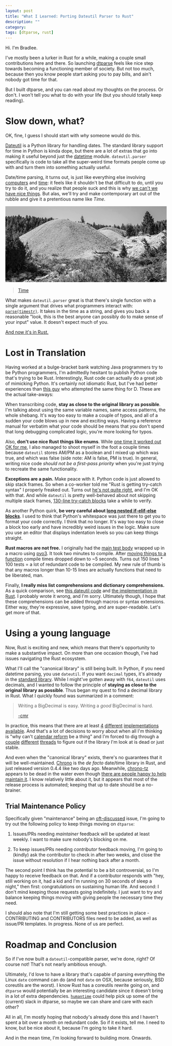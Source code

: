 ```yaml
---
layout: post
title: "What I Learned: Porting Dateutil Parser to Rust"
description: ""
category:
tags: [dtparse, rust]
---
```


Hi. I'm Bradlee.

I've mostly been a lurker in Rust for a while, making a couple small contributions here and there.
So launching [dtparse](https://github.com/bspeice/dtparse) feels like nice step towards becoming a
functioning member of society. But not too much, because then you know people start asking you to
pay bills, and ain't nobody got time for that.

But I built dtparse, and you can read about my thoughts on the process. Or don't. I won't tell you
what to do with your life (but you should totally keep reading).

# Slow down, what?

OK, fine, I guess I should start with _why_ someone would do this.

[Dateutil](https://github.com/dateutil/dateutil) is a Python library for handling dates. The
standard library support for time in Python is kinda dope, but there are a lot of extras that go
into making it useful beyond just the [datetime](https://docs.python.org/3.6/library/datetime.html)
module. `dateutil.parser` specifically is code to take all the super-weird time formats people come
up with and turn them into something actually useful.

Date/time parsing, it turns out, is just like everything else involving
[computers](https://infiniteundo.com/post/25326999628/falsehoods-programmers-believe-about-time) and
[time](https://infiniteundo.com/post/25509354022/more-falsehoods-programmers-believe-about-time): it
feels like it shouldn't be that difficult to do, until you try to do it, and you realize that people
suck and this is why
[we can't we have nice things](https://zachholman.com/talk/utc-is-enough-for-everyone-right). But
alas, we'll try and make contemporary art out of the rubble and give it a pretentious name like
_Time_.

![A gravel mound](/assets/images/2018-06-25-gravel-mound.jpg)

> [Time](https://www.goodfreephotos.com/united-states/montana/elkhorn/remains-of-the-mining-operation-elkhorn.jpg.php)

What makes `dateutil.parser` great is that there's single function with a single argument that
drives what programmers interact with:
[`parse(timestr)`](https://github.com/dateutil/dateutil/blob/6dde5d6298cfb81a4c594a38439462799ed2aef2/dateutil/parser/_parser.py#L1258).
It takes in the time as a string, and gives you back a reasonable "look, this is the best anyone can
possibly do to make sense of your input" value. It doesn't expect much of you.

[And now it's in Rust.](https://github.com/bspeice/dtparse/blob/7d565d3a78876dbebd9711c9720364fe9eba7915/src/lib.rs#L1332)

# Lost in Translation

Having worked at a bulge-bracket bank watching Java programmers try to be Python programmers, I'm
admittedly hesitant to publish Python code that's trying to be Rust. Interestingly, Rust code can
actually do a great job of mimicking Python. It's certainly not idiomatic Rust, but I've had better
experiences than
[this guy](https://webcache.googleusercontent.com/search?q=cache:wkYMpktJtnUJ:https://jackstouffer.com/blog/porting_dateutil.html+&cd=3&hl=en&ct=clnk&gl=us)
who attempted the same thing for D. These are the actual take-aways:

When transcribing code, **stay as close to the original library as possible**. I'm talking about
using the same variable names, same access patterns, the whole shebang. It's way too easy to make a
couple of typos, and all of a sudden your code blows up in new and exciting ways. Having a reference
manual for verbatim what your code should be means that you don't spend that long debugging
complicated logic, you're more looking for typos.

Also, **don't use nice Rust things like enums**. While
[one time it worked out OK for me](https://github.com/bspeice/dtparse/blob/7d565d3a78876dbebd9711c9720364fe9eba7915/src/lib.rs#L88-L94),
I also managed to shoot myself in the foot a couple times because `dateutil` stores AM/PM as a
boolean and I mixed up which was true, and which was false (side note: AM is false, PM is true). In
general, writing nice code _should not be a first-pass priority_ when you're just trying to recreate
the same functionality.

**Exceptions are a pain.** Make peace with it. Python code is just allowed to skip stack frames. So
when a co-worker told me "Rust is getting try-catch syntax" I properly freaked out. Turns out
[he's not quite right](https://github.com/rust-lang/rfcs/pull/243), and I'm OK with that. And while
`dateutil` is pretty well-behaved about not skipping multiple stack frames,
[130-line try-catch blocks](https://github.com/dateutil/dateutil/blob/16561fc99361979e88cccbd135393b06b1af7e90/dateutil/parser/_parser.py#L730-L865)
take a while to verify.

As another Python quirk, **be very careful about
[long nested if-elif-else blocks](https://github.com/dateutil/dateutil/blob/16561fc99361979e88cccbd135393b06b1af7e90/dateutil/parser/_parser.py#L494-L568)**.
I used to think that Python's whitespace was just there to get you to format your code correctly. I
think that no longer. It's way too easy to close a block too early and have incredibly weird issues
in the logic. Make sure you use an editor that displays indentation levels so you can keep things
straight.

**Rust macros are not free.** I originally had the
[main test body](https://github.com/bspeice/dtparse/blob/b0e737f088eca8e83ab4244c6621a2797d247697/tests/compat.rs#L63-L217)
wrapped up in a macro using [pyo3](https://github.com/PyO3/PyO3). It took two minutes to compile.
After
[moving things to a function](https://github.com/bspeice/dtparse/blob/e017018295c670e4b6c6ee1cfff00dbb233db47d/tests/compat.rs#L76-L205)
compile times dropped down to ~5 seconds. Turns out 150 lines \* 100 tests = a lot of redundant code
to be compiled. My new rule of thumb is that any macros longer than 10-15 lines are actually
functions that need to be liberated, man.

Finally, **I really miss list comprehensions and dictionary comprehensions.** As a quick comparison,
see
[this dateutil code](https://github.com/dateutil/dateutil/blob/16561fc99361979e88cccbd135393b06b1af7e90/dateutil/parser/_parser.py#L476)
and
[the implementation in Rust](https://github.com/bspeice/dtparse/blob/7d565d3a78876dbebd9711c9720364fe9eba7915/src/lib.rs#L619-L629).
I probably wrote it wrong, and I'm sorry. Ultimately though, I hope that these comprehensions can be
added through macros or syntax extensions. Either way, they're expressive, save typing, and are
super-readable. Let's get more of that.

# Using a young language

Now, Rust is exciting and new, which means that there's opportunity to make a substantive impact. On
more than one occasion though, I've had issues navigating the Rust ecosystem.

What I'll call the "canonical library" is still being built. In Python, if you need datetime
parsing, you use `dateutil`. If you want `decimal` types, it's already in the
[standard library](https://docs.python.org/3.6/library/decimal.html). While I might've gotten away
with `f64`, `dateutil` uses decimals, and I wanted to follow the principle of **staying as close to
the original library as possible**. Thus began my quest to find a decimal library in Rust. What I
quickly found was summarized in a comment:

> Writing a BigDecimal is easy. Writing a _good_ BigDecimal is hard.
>
> [-cmr](https://github.com/rust-lang/rust/issues/8937#issuecomment-34582794)

In practice, this means that there are at least [4](https://crates.io/crates/bigdecimal)
[different](https://crates.io/crates/rust_decimal)
[implementations](https://crates.io/crates/decimal) [available](https://crates.io/crates/decimate).
And that's a lot of decisions to worry about when all I'm thinking is "why can't
[calendar reform](https://en.wikipedia.org/wiki/Calendar_reform) be a thing" and I'm forced to dig
through a [couple](https://github.com/rust-lang/rust/issues/8937#issuecomment-31661916)
[different](https://github.com/rust-lang/rfcs/issues/334)
[threads](https://github.com/rust-num/num/issues/8) to figure out if the library I'm look at is dead
or just stable.

And even when the "canonical library" exists, there's no guarantees that it will be well-maintained.
[Chrono](https://github.com/chronotope/chrono) is the _de facto_ date/time library in Rust, and just
released version 0.4.4 like two days ago. Meanwhile,
[chrono-tz](https://github.com/chronotope/chrono-tz) appears to be dead in the water even though
[there are people happy to help maintain it](https://github.com/chronotope/chrono-tz/issues/19). I
know relatively little about it, but it appears that most of the release process is automated;
keeping that up to date should be a no-brainer.

## Trial Maintenance Policy

Specifically given "maintenance" being an
[oft-discussed](https://www.reddit.com/r/rust/comments/48540g/thoughts_on_initiators_vs_maintainers/)
issue, I'm going to try out the following policy to keep things moving on `dtparse`:

1. Issues/PRs needing _maintainer_ feedback will be updated at least weekly. I want to make sure
   nobody's blocking on me.

2. To keep issues/PRs needing _contributor_ feedback moving, I'm going to (kindly) ask the
   contributor to check in after two weeks, and close the issue without resolution if I hear nothing
   back after a month.

The second point I think has the potential to be a bit controversial, so I'm happy to receive
feedback on that. And if a contributor responds with "hey, still working on it, had a kid and I'm
running on 30 seconds of sleep a night," then first: congratulations on sustaining human life. And
second: I don't mind keeping those requests going indefinitely. I just want to try and balance
keeping things moving with giving people the necessary time they need.

I should also note that I'm still getting some best practices in place - CONTRIBUTING and
CONTRIBUTORS files need to be added, as well as issue/PR templates. In progress. None of us are
perfect.

# Roadmap and Conclusion

So if I've now built a `dateutil`-compatible parser, we're done, right? Of course not! That's not
nearly ambitious enough.

Ultimately, I'd love to have a library that's capable of parsing everything the Linux `date` command
can do (and not `date` on OSX, because seriously, BSD coreutils are the worst). I know Rust has a
coreutils rewrite going on, and `dtparse` would potentially be an interesting candidate since it
doesn't bring in a lot of extra dependencies. [`humantime`](https://crates.io/crates/humantime)
could help pick up some of the (current) slack in dtparse, so maybe we can share and care with each
other?

All in all, I'm mostly hoping that nobody's already done this and I haven't spent a bit over a month
on redundant code. So if it exists, tell me. I need to know, but be nice about it, because I'm going
to take it hard.

And in the mean time, I'm looking forward to building more. Onwards.
